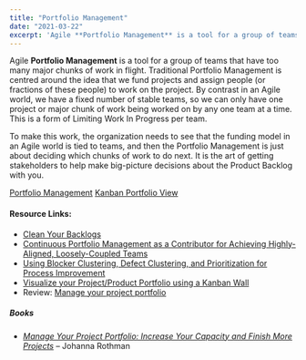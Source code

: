 ```yaml
---
title: "Portfolio Management"
date: "2021-03-22"
excerpt: 'Agile **Portfolio Management** is a tool for a group of teams that have too many major'
---
```


Agile **Portfolio Management** is a tool for a group of teams that have too many major chunks of work in flight. Traditional Portfolio Management is centred around the idea that we fund projects and assign people (or fractions of these people) to work on the project. By contrast in an Agile world, we have a fixed number of stable teams, so we can only have one project or major chunk of work being worked on by any one team at a time. This is a form of Limiting Work In Progress per team.

To make this work, the organization needs to see that the funding model in an Agile world is tied to teams, and then the Portfolio Management is just about deciding which chunks of work to do next. It is the art of getting stakeholders to help make big-picture decisions about the Product Backlog with you.

[Portfolio Management]((/blog/portfolio-management))
[Kanban Portfolio View](/blog/kanban-portfolio-view)

#### Resource Links:

- [Clean Your Backlogs](https://www.jrothman.com/mpd/2019/06/clean-your-backlogs/)
- [Continuous Portfolio Management as a Contributor for Achieving Highly-Aligned, Loosely-Coupled Teams](https://www.infoq.com/articles/continuous-portfolio-management/)
- [Using Blocker Clustering, Defect Clustering, and Prioritization for Process Improvement](https://www.infoq.com/articles/blockers-defects-process-improvement/)
- [Visualize your Project/Product Portfolio using a Kanban Wall](https://brodzinski.com/2011/11/project-portfolio-kanban.html)
- Review: [Manage your project portfolio](https://hennyportman.wordpress.com/2017/10/18/review-manage-your-project-portfolio/)

##### Books

- _[Manage Your Project Portfolio: Increase Your Capacity and Finish More Projects](https://www.amazon.com/Manage-Your-Project-Portfolio-Increase/dp/1680501755/ref=dp_ob_title_bk/&tag=notesfromatoo-20)_ – Johanna Rothman
